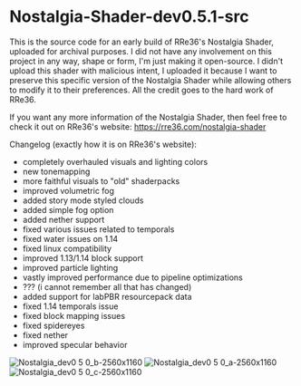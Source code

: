 # Nostalgia-Shader-dev0.5.1-src
This is the source code for an early build of RRe36's Nostalgia Shader, uploaded for archival purposes. I did not have any involvement on this project in any way, shape
or form, I'm just making it open-source. I didn't upload this shader with malicious intent, I uploaded it because I want to preserve this specific version of the
Nostalgia Shader while allowing others to modify it to their preferences. All the credit goes to the hard work of RRe36.

If you want any more information of the Nostalgia Shader, then feel free to check it out on RRe36's website: https://rre36.com/nostalgia-shader

Changelog (exactly how it is on RRe36's website):

- completely overhauled visuals and lighting colors
- new tonemapping
- more faithful visuals to "old" shaderpacks
- improved volumetric fog
- added story mode styled clouds
- added simple fog option
- added nether support
- fixed various issues related to temporals
- fixed water issues on 1.14
- fixed linux compatibility
- improved 1.13/1.14 block support
- improved particle lighting
- vastly improved performance due to pipeline optimizations
- ??? (i cannot remember all that has changed)
- added support for labPBR resourcepack data
- fixed 1.14 temporals issue
- fixed block mapping issues
- fixed spidereyes
- fixed nether
- improved specular behavior

![Nostalgia_dev0 5 0_b-2560x1160](https://user-images.githubusercontent.com/86744606/211165093-4f647197-986a-4828-a42d-c5b2f4e43207.jpg)
![Nostalgia_dev0 5 0_a-2560x1160](https://user-images.githubusercontent.com/86744606/211165121-f2bb53a2-d43d-4ea8-8a54-3f8c7c8f67c3.jpg)
![Nostalgia_dev0 5 0_c-2560x1160](https://user-images.githubusercontent.com/86744606/211165125-74443fd8-0670-49c1-aa4f-d2810baa3592.jpg)
